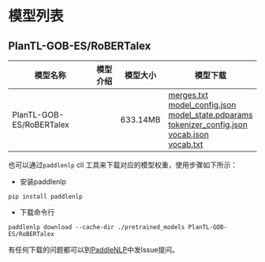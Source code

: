 #  模型列表

## PlanTL-GOB-ES/RoBERTalex

| 模型名称 | 模型介绍 | 模型大小  | 模型下载 |
| --- | --- | --- | --- |
|PlanTL-GOB-ES/RoBERTalex|  | 633.14MB | [merges.txt](https://bj.bcebos.com/paddlenlp/models/community/PlanTL-GOB-ES/RoBERTalex/merges.txt)<br>[model_config.json](https://bj.bcebos.com/paddlenlp/models/community/PlanTL-GOB-ES/RoBERTalex/model_config.json)<br>[model_state.pdparams](https://bj.bcebos.com/paddlenlp/models/community/PlanTL-GOB-ES/RoBERTalex/model_state.pdparams)<br>[tokenizer_config.json](https://bj.bcebos.com/paddlenlp/models/community/PlanTL-GOB-ES/RoBERTalex/tokenizer_config.json)<br>[vocab.json](https://bj.bcebos.com/paddlenlp/models/community/PlanTL-GOB-ES/RoBERTalex/vocab.json)<br>[vocab.txt](https://bj.bcebos.com/paddlenlp/models/community/PlanTL-GOB-ES/RoBERTalex/vocab.txt) |

也可以通过`paddlenlp` cli 工具来下载对应的模型权重，使用步骤如下所示：

* 安装paddlenlp

```shell
pip install paddlenlp
```

* 下载命令行

```shell
paddlenlp download --cache-dir ./pretrained_models PlanTL-GOB-ES/RoBERTalex
```

有任何下载的问题都可以到[PaddleNLP](https://github.com/PaddlePaddle/PaddleNLP)中发Issue提问。